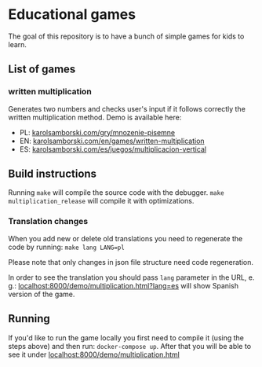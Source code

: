 # Educational games

The goal of this repository is to have a bunch of simple games for kids to learn.

## List of games

### written multiplication

Generates two numbers and checks user's input if it follows correctly the written multiplication method.
Demo is available here: 

- PL: [karolsamborski.com/gry/mnozenie-pisemne](https://karolsamborski.com/gry/mnozenie-pisemne/)
- EN: [karolsamborski.com/en/games/written-multiplication](https://karolsamborski.com/en/games/written-multiplication/)
- ES: [karolsamborski.com/es/juegos/multiplicacion-vertical](https://karolsamborski.com/es/juegos/multiplicacion-vertical/)

## Build instructions

Running `make` will compile the source code with the debugger.
`make multiplication_release` will compile it with optimizations.

### Translation changes

When you add new or delete old translations you need to regenerate the code by running:
`make lang LANG=pl`

Please note that only changes in json file structure need code regeneration.

In order to see the translation you should pass `lang` parameter in the URL, e. g.: [localhost:8000/demo/multiplication.html?lang=es](http://localhost:8000/demo/multiplication.html?lang=es)
will show Spanish version of the game.

## Running

If you'd like to run the game locally you first need to compile it (using the steps above) and then run:
`docker-compose up`. After that you will be able to see it under [localhost:8000/demo/multiplication.html](http://localhost:8000/demo/multiplication.html)
